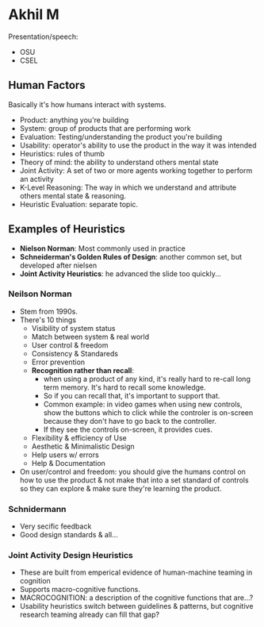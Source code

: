 # Akhil M

Presentation/speech:

* OSU
* CSEL

## Human Factors

Basically it's how humans interact with systems.&#x20;

* Product: anything you're building
* System: group of products that are performing work
* Evaluation: Testing/understanding the product you're building
* Usability: operator's ability to use the product in the way it was intended
* Heuristics: rules of thumb
* Theory of mind: the ability to understand others mental state
* Joint Activity: A set of two or more agents working together to perform an activity
* K-Level Reasoning: The way in which we understand and attribute others mental state & reasoning.
* Heuristic Evaluation: separate topic.

## Examples of Heuristics

* **Nielson Norman**: Most commonly used in practice
* **Schneiderman's Golden Rules of Design**: another common set, but developed after nielsen
* **Joint Activity Heuristics**: he advanced the slide too quickly...

### Neilson Norman

* Stem from 1990s.
* There's 10 things
  * Visibility of system status
  * Match between system & real world
  * User control & freedom
  * Consistency & Standareds
  * Error prevention
  * **Recognition rather than recall**:&#x20;
    * when using a product of any kind, it's really hard to re-call long term memory. It's hard to recall some knowledge.&#x20;
    * So if you can recall that, it's important to support that.&#x20;
    * Common example: in video games when using new controls, show the buttons which to click while the controler is on-screen because they don't have to go back to the controller.&#x20;
    * If they see the controls on-screen, it provides cues.
  * Flexibility & efficiency of Use
  * Aesthetic & Minimalistic Design
  * Help users w/ errors
  * Help & Documentation
* On user/control and freedom: you should give the humans control on how to use the product & not make that into a set standard of controls so they can explore & make sure they're learning the product.

### Schnidermann

* Very secific feedback&#x20;
* Good design standards & all...

### Joint Activity Design Heuristics

* These are built from emperical evidence of human-machine teaming in cognition
* Supports macro-cognitive functions.&#x20;
* MACROCOGNITION: a description of the cognitive functions that are...?&#x20;
* Usability heuristics switch between guidelines & patterns, but cognitive research teaming already can fill that gap?






